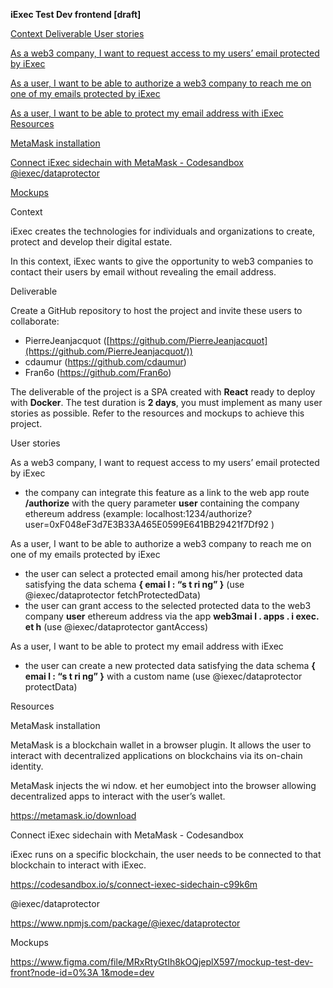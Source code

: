 ﻿**iExec Test Dev frontend [draft]**

[Context ](#_page0_x72.00_y322.91)[Deliverable ](#_page0_x72.00_y455.34)[User stories](#_page1_x72.00_y115.64)

[As a web3 company, I want to request access to my users’ email protected by iExec](#_page1_x72.00_y189.31)

[As a user, I want to be able to authorize a web3 company to reach me on one of my emails protected by iExec](#_page1_x72.00_y319.07)

[As a user, I want to be able to protect my email address with iExec ](#_page1_x72.00_y431.57)[Resources](#_page1_x72.00_y516.43)

[MetaMask installation](#_page1_x72.00_y561.59)

[Connect iExec sidechain with MetaMask - Codesandbox ](#_page1_x72.00_y668.19)[@iexec/dataprotector](#_page2_x72.00_y72.00)

[Mockups](#_page2_x72.00_y123.61)

<a name="_page0_x72.00_y322.91"></a>Context

iExec creates the technologies for individuals and organizations to create, protect and develop their digital estate.

In this context, iExec wants to give the opportunity to web3 companies to contact their users by email without revealing the email address.

<a name="_page0_x72.00_y455.34"></a>Deliverable

Create a GitHub repository to host the project and invite these users to collaborate:

- PierreJeanjacquot ([https://github.com/PierreJeanjacquot](https://github.com/PierreJeanjacquot/))
- cdaumur (<https://github.com/cdaumur>)
- Fran6o (<https://github.com/Fran6o>)

The deliverable of the project is a SPA created with **React** ready to deploy with **Docker**. The test duration is **2 days**, you must implement as many user stories as possible. Refer to the resources and mockups to achieve this project.

<a name="_page1_x72.00_y115.64"></a>User stories

As a web3 company, I want to request access to my users’ email <a name="_page1_x72.00_y189.31"></a>protected by iExec

- the company can integrate this feature as a link to the web app route **/authorize** with the query parameter **user** containing the company ethereum address (example: localhost:1234/authorize?user=0xF048eF3d7E3B33A465E0599E641BB29421f7Df92 )

As a user, I want to be able to authorize a web3 company to reach me <a name="_page1_x72.00_y319.07"></a>on one of my emails protected by iExec

- the user can select a protected email among his/her protected data satisfying the data schema **{ emai l : “s t ri ng” }** (use @iexec/dataprotector fetchProtectedData)
- the user can grant access to the selected protected data to the web3 company **user** ethereum address via the app **web3mai l . apps . i exec. et h** (use @iexec/dataprotector gantAccess)

<a name="_page1_x72.00_y431.57"></a>As a user, I want to be able to protect my email address with iExec

- the user can create a new protected data satisfying the data schema **{ emai l : “s t ri ng” }** with a custom name (use @iexec/dataprotector protectData)

<a name="_page1_x72.00_y516.43"></a>Resources

<a name="_page1_x72.00_y561.59"></a>MetaMask installation

MetaMask is a blockchain wallet in a browser plugin. It allows the user to interact with decentralized applications on blockchains via its on-chain identity.

MetaMask injects the wi ndow. et her eumobject into the browser allowing decentralized apps to interact with the user’s wallet.

<https://metamask.io/download>

<a name="_page1_x72.00_y668.19"></a>Connect iExec sidechain with MetaMask - Codesandbox

iExec runs on a specific blockchain, the user needs to be connected to that blockchain to interact with iExec.

<https://codesandbox.io/s/connect-iexec-sidechain-c99k6m>

<a name="_page2_x72.00_y72.00"></a>@iexec/dataprotector

<https://www.npmjs.com/package/@iexec/dataprotector>

<a name="_page2_x72.00_y123.61"></a>Mockups

[https://www.figma.com/file/MRxRtyGtIh8kOQjeplX597/mockup-test-dev-front?node-id=0%3A 1&mode=dev](https://www.figma.com/file/MRxRtyGtIh8kOQjeplX597/mockup-test-dev-front?node-id=0%3A1&mode=dev)
